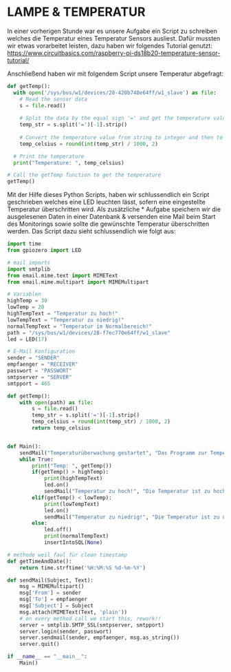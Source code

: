 # LAMPE & TEMPERATUR

In einer vorherigen Stunde war es unsere Aufgabe ein Script zu schreiben welches die Temperatur eines Temperatur Sensors ausliest.
Dafür mussten wir etwas vorarbeitet leisten, dazu haben wir folgendes Tutorial genutzt:
https://www.circuitbasics.com/raspberry-pi-ds18b20-temperature-sensor-tutorial/

Anschließend haben wir mit folgendem Script unsere Temperatur abgefragt:

```python
def getTemp():
  with open('/sys/bus/w1/devices/28-420b740e64ff/w1_slave') as file:
    # Read the sensor data
    s = file.read()
    
    # Split the data by the equal sign '=' and get the temperature value
    temp_str = s.split('=')[-1].strip()
    
    # Convert the temperature value from string to integer and then to Kelvin
    temp_celsius = round(int(temp_str) / 1000, 2)

  # Print the temperature
  print("Temperature: ", temp_celsius)

# Call the getTemp function to get the temperature
getTemp()
```

Mit der Hilfe dieses Python Scripts, haben wir schlussendlich ein Script geschrieben welches eine LED leuchten lässt, sofern eine eingestellte Temperatur überschritten wird.
Als zusätzliche * Aufgabe speichern wir die ausgelesenen Daten in einer Datenbank & versenden eine Mail beim Start des Monitorings sowie sollte die gewünschte Temperatur überschritten werden.
Das Script dazu sieht schlussendlich wie folgt aus:

```python
import time
from gpiozero import LED

# mail imports
import smtplib
from email.mime.text import MIMEText
from email.mime.multipart import MIMEMultipart

# Variablen
highTemp = 30
lowTemp = 20
highTempText = "Temperatur zu hoch!"
lowTempText = "Temperatur zu niedrig!"
normalTempText = "Temperatur im Normalbereich!"
path = "/sys/bus/w1/devices/28-f7ec770e64ff/w1_slave"
led = LED(17)

# E-Mail Konfiguration
sender = "SENDER"
empfaenger = "RECEIVER"
passwort = "PASSWORT"
smtpserver = "SERVER"
smtpport = 465

def getTemp():
    with open(path) as file:
        s = file.read()
        temp_str = s.split('=')[-1].strip()
        temp_celsius = round(int(temp_str) / 1000, 2)
        return temp_celsius


def Main():
    sendMail("Temperaturüberwachung gestartet", "Das Programm zur Temperaturüberwachung wurde gestartet!")
    while True:
        print("Temp: ", getTemp())
        if(getTemp() > highTemp):
            print(highTempText)
            led.on()
            sendMail("Temperatur zu hoch!", "Die Temperatur ist zu hoch! \n " + str(getTemp()) + "°C")
        elif(getTemp() < lowTemp):
            print(lowTempText)
            led.on()
            sendMail("Temperatur zu niedrig!", "Die Temperatur ist zu niedrig!  \n " + str(getTemp()) + "°C")
        else:
            led.off()
            print(normalTempText)
            insertIntoSQL(None)

# methode weil faul für clean timestamp
def getTimeAndDate():
    return time.strftime('%H:%M:%S %d-%m-%Y')

def sendMail(Subject, Text):
    msg = MIMEMultipart()
    msg['From'] = sender
    msg['To'] = empfaenger
    msg['Subject'] = Subject
    msg.attach(MIMEText(Text, 'plain'))
    # on every method call we start this, rework!!
    server = smtplib.SMTP_SSL(smtpserver, smtpport)
    server.login(sender, passwort)
    server.sendmail(sender, empfaenger, msg.as_string())
    server.quit()

if __name__ == "__main__":
    Main()
```